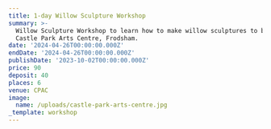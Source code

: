 ```yaml
---
title: 1-day Willow Sculpture Workshop
summary: >-
  Willow Sculpture Workshop to learn how to make willow sculptures to be held at
  Castle Park Arts Centre, Frodsham.
date: '2024-04-26T00:00:00.000Z'
endDate: '2024-04-26T00:00:00.000Z'
publishDate: '2023-10-02T00:00:00.000Z'
price: 90
deposit: 40
places: 6
venue: CPAC
image:
  name: /uploads/castle-park-arts-centre.jpg
_template: workshop
---
```




